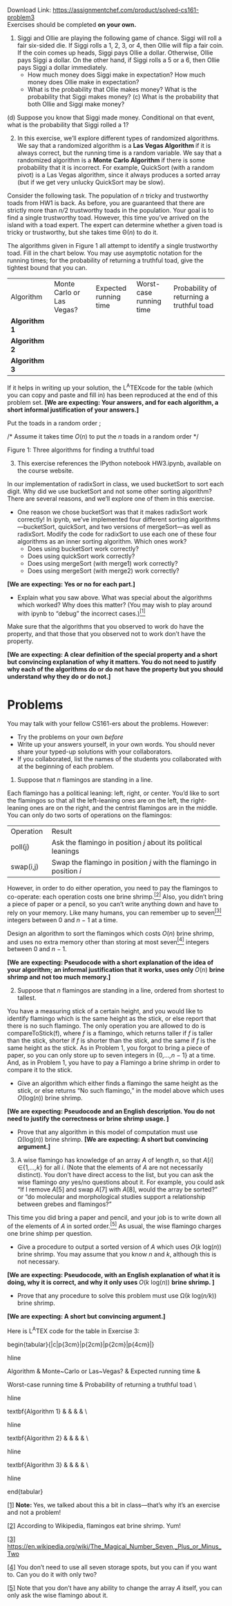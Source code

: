 Download Link: https://assignmentchef.com/product/solved-cs161-problem3
<br>
Exercises should be completed <strong>on your own.</strong>

<ol>

 <li><strong> </strong>Siggi and Ollie are playing the following game of chance. Siggi will roll a fair six-sided die. If Siggi rolls a 1, 2, 3, or 4, then Ollie will flip a fair coin. If the coin comes up heads, Siggi pays Ollie a dollar. Otherwise, Ollie pays Siggi a dollar. On the other hand, if Siggi rolls a 5 or a 6, then Ollie pays Siggi a dollar immediately.

  <ul>

   <li>How much money does Siggi make in expectation? How much money does Ollie make in expectation?</li>

   <li>What is the probability that Ollie makes money? What is the probability that Siggi makes money? (c) What is the probability that both Ollie and Siggi make money?</li>

  </ul></li>

</ol>

(d) Suppose you know that Siggi made money. Conditional on that event, what is the probability that Siggi rolled a 1?

<ol start="2">

 <li><strong> </strong>In this exercise, we’ll explore different types of randomized algorithms. We say that a randomized algorithm is a <strong>Las Vegas Algorithm </strong>if it is always correct, but the running time is a random variable. We say that a randomized algorithm is a <strong>Monte Carlo Algorithm </strong>if there is some probability that it is incorrect. For example, QuickSort (with a random pivot) is a Las Vegas algorithm, since it always produces a sorted array (but if we get very unlucky QuickSort may be slow).</li>

</ol>

Consider the following task. The population of <em>n </em>tricky and trustworthy toads from HW1 is back. As before, you are guaranteed that there are strictly more than <em>n/</em>2 trustworthy toads in the population. Your goal is to find a single trustworthy toad. However, this time you’ve arrived on the island with a toad expert. The expert can determine whether a given toad is tricky or trustworthy, but she takes time Θ(<em>n</em>) to do it.

The algorithms given in Figure 1 all attempt to identify a single trustworthy toad. Fill in the chart below. You may use asymptotic notation for the running times; for the probability of returning a truthful toad, give the tightest bound that you can.

<table width="577">

 <tbody>

  <tr>

   <td width="97">Algorithm</td>

   <td width="129">Monte Carlo or Las Vegas?</td>

   <td width="92">Expected running time</td>

   <td width="92">Worst-case running time</td>

   <td width="167">Probability of returning a truthful toad</td>

  </tr>

  <tr>

   <td width="97"><strong>Algorithm 1</strong></td>

   <td width="129"> </td>

   <td width="92"> </td>

   <td width="92"> </td>

   <td width="167"> </td>

  </tr>

  <tr>

   <td width="97"><strong>Algorithm 2</strong></td>

   <td width="129"> </td>

   <td width="92"> </td>

   <td width="92"> </td>

   <td width="167"> </td>

  </tr>

  <tr>

   <td width="97"><strong>Algorithm 3</strong></td>

   <td width="129"> </td>

   <td width="92"> </td>

   <td width="92"> </td>

   <td width="167"> </td>

  </tr>

 </tbody>

</table>

If it helps in writing up your solution, the L<sup>A</sup>TEXcode for the table (which you can copy and paste and fill in) has been reproduced at the end of this problem set. <strong>[We are expecting: Your answers, and for each algorithm, a short informal justification of your answers.]</strong>

Put the toads in a random order ;

/* Assume it takes time <em>O</em>(<em>n</em>) to put the <em>n </em>toads in a random order                                                              */

Figure 1: Three algorithms for finding a truthful toad

<ol start="3">

 <li><strong> </strong>This exercise references the IPython notebook HW3.ipynb, available on the course website.</li>

</ol>

In our implementation of radixSort in class, we used bucketSort to sort each digit. Why did we use bucketSort and not some other sorting algorithm? There are several reasons, and we’ll explore one of them in this exercise.

<ul>

 <li><strong> </strong>One reason we chose bucketSort was that it makes radixSort work correctly! In ipynb, we’ve implemented four different sorting algorithms—bucketSort, quickSort, and two versions of mergeSort—as well as radixSort. Modify the code for radixSort to use each one of these four algorithms as an inner sorting algorithm. Which ones work?

  <ul>

   <li>Does using bucketSort work correctly?</li>

   <li>Does using quickSort work correctly?</li>

   <li>Does using mergeSort (with merge1) work correctly?</li>

   <li>Does using mergeSort (with merge2) work correctly?</li>

  </ul></li>

</ul>

<strong>[We are expecting: Yes or no for each part.]</strong>

<ul>

 <li>Explain what you saw above. What was special about the algorithms which worked? Why does this matter? (You may wish to play around with ipynb to “debug” the incorrect cases.)<a href="#_ftn1" name="_ftnref1"><sup>[1]</sup></a></li>

</ul>

Make sure that the algorithms that you observed to work do have the property, and that those that you observed not to work don’t have the property.

<strong>[We are expecting: A clear definition of the special property and a short but convincing explanation of why it matters. You do not need to justify why each of the algorithms do or do not have the property but you should understand why they do or do not.]</strong>

<h1>Problems</h1>

You may talk with your fellow CS161-ers about the problems. However:

<ul>

 <li>Try the problems on your own <em>before </em></li>

 <li>Write up your answers yourself, in your own words. You should never share your typed-up solutions with your collaborators.</li>

 <li>If you collaborated, list the names of the students you collaborated with at the beginning of each problem.</li>

</ul>

<ol>

 <li><strong> </strong>Suppose that <em>n </em>flamingos are standing in a line.</li>

</ol>

Each flamingo has a political leaning: left, right, or center. You’d like to sort the flamingos so that all the left-leaning ones are on the left, the right-leaning ones are on the right, and the centrist flamingos are in the middle. You can only do two sorts of operations on the flamingos:

<table width="461">

 <tbody>

  <tr>

   <td width="79">Operation</td>

   <td width="382">Result</td>

  </tr>

  <tr>

   <td width="79">poll(j)</td>

   <td width="382">Ask the flamingo in position <em>j </em>about its political leanings</td>

  </tr>

  <tr>

   <td width="79">swap(i,j)</td>

   <td width="382">Swap the flamingo in position <em>j </em>with the flamingo in position <em>i</em></td>

  </tr>

 </tbody>

</table>

However, in order to do either operation, you need to pay the flamingos to co-operate: each operation costs one brine shrimp.<a href="#_ftn2" name="_ftnref2"><sup>[2]</sup></a> Also, you didn’t bring a piece of paper or a pencil, so you can’t write anything down and have to rely on your memory. Like many humans, you can remember up to seven<a href="#_ftn3" name="_ftnref3"><sup>[3]</sup></a> integers between 0 and <em>n </em>− 1 at a time.

Design an algorithm to sort the flamingos which costs <em>O</em>(<em>n</em>) brine shrimp, and uses no extra memory other than storing at most seven<a href="#_ftn4" name="_ftnref4"><sup>[4]</sup></a> integers between 0 and <em>n </em>− 1.

<strong>[We are expecting: Pseudocode with a short explanation of the idea of your algorithm; an informal justification that it works, uses only </strong><em>O</em>(<em>n</em>) <strong>brine shrimp and not too much memory.]</strong>

<ol start="2">

 <li><strong> </strong>Suppose that <em>n </em>flamingos are standing in a line, ordered from shortest to tallest.</li>

</ol>

You have a measuring stick of a certain height, and you would like to identify flamingo which is the same height as the stick, or else report that there is no such flamingo. The only operation you are allowed to do is compareToStick(f), where <em>f </em>is a flamingo, which returns taller if <em>f </em>is taller than the stick, shorter if <em>f </em>is shorter than the stick, and the same if <em>f </em>is the same height as the stick. As in Problem 1, you forgot to bring a piece of paper, so you can only store up to seven integers in {0<em>,…,n </em>− 1} at a time. And, as in Problem 1, you have to pay a Flamingo a brine shrimp in order to compare it to the stick.

<ul>

 <li>Give an algorithm which either finds a flamingo the same height as the stick, or else returns “No such flamingo,” in the model above which uses <em>O</em>(log(<em>n</em>)) brine shrimp.</li>

</ul>

<strong>[We are expecting: Pseudocode and an English description. You do not need to justify the correctness or brine shrimp usage. ]</strong>

<ul>

 <li><strong> </strong>Prove that any algorithm in this model of computation must use Ω(log(<em>n</em>)) brine shrimp. <strong>[We are expecting: A short but convincing argument.]</strong></li>

</ul>

<ol start="3">

 <li><strong> </strong>A wise flamingo has knowledge of an array <em>A </em>of length <em>n</em>, so that <em>A</em>[<em>i</em>] ∈{1<em>,…,k</em>} for all <em>i</em>. (Note that the elements of <em>A </em>are not necessarily distinct). You don’t have direct access to the list, but you can ask the wise flamingo <em>any </em>yes/no questions about it. For example, you could ask “If I remove <em>A</em>[5] and swap <em>A</em>[7] with <em>A</em>[8], would the array be sorted?” or “do molecular and morphological studies support a relationship between grebes and flamingos?”</li>

</ol>

This time you did bring a paper and pencil, and your job is to write down all of the elements of <em>A </em>in sorted order.<a href="#_ftn5" name="_ftnref5"><sup>[5]</sup></a> As usual, the wise flamingo charges one brine shimp per question.

<ul>

 <li><strong> </strong>Give a procedure to output a sorted version of <em>A </em>which uses <em>O</em>(<em>k </em>log(<em>n</em>)) brine shrimp. You may assume that you know <em>n </em>and <em>k</em>, although this is not necessary.</li>

</ul>

<strong>[We are expecting: Pseudocode, with an English explanation of what it is doing, why it is correct, and why it only uses </strong><em>O</em>(<em>k </em>log(<em>n</em>)) <strong>brine shrimp. ]</strong>

<ul>

 <li><strong> </strong>Prove that any procedure to solve this problem must use Ω(<em>k </em>log(<em>n/k</em>)) brine shrimp.</li>

</ul>

<strong>[We are expecting: A short but convincing argument.]</strong>

Here is L<sup>A</sup>TEX code for the table in Exercise 3:

begin{tabular}{|c|p{3cm}|p{2cm}|p{2cm}|p{4cm}|}

hline

Algorithm &amp; Monte~Carlo or Las~Vegas? &amp; Expected running time &amp;

Worst-case running time &amp; Probability of returning a truthful toad \

hline

textbf{Algorithm 1} &amp; &amp; &amp; &amp; \

hline

textbf{Algorithm 2} &amp; &amp; &amp; &amp; \

hline

textbf{Algorithm 3} &amp; &amp; &amp; &amp; \

hline

end{tabular}

<a href="#_ftnref1" name="_ftn1">[1]</a> <strong>Note: </strong>Yes, we talked about this a bit in class—that’s why it’s an exercise and not a problem!

<a href="#_ftnref2" name="_ftn2">[2]</a> According to Wikipedia, flamingos eat brine shrimp. Yum!

<a href="#_ftnref3" name="_ftn3">[3]</a> <a href="https://en.wikipedia.org/wiki/The_Magical_Number_Seven,_Plus_or_Minus_Two">https://en.wikipedia.org/wiki/The_Magical_Number_Seven,_Plus_or_Minus_Two</a>

<a href="#_ftnref4" name="_ftn4">[4]</a> You don’t need to use all seven storage spots, but you can if you want to. Can you do it with only two?

<a href="#_ftnref5" name="_ftn5">[5]</a> Note that you don’t have any ability to change the array <em>A </em>itself, you can only ask the wise flamingo about it.